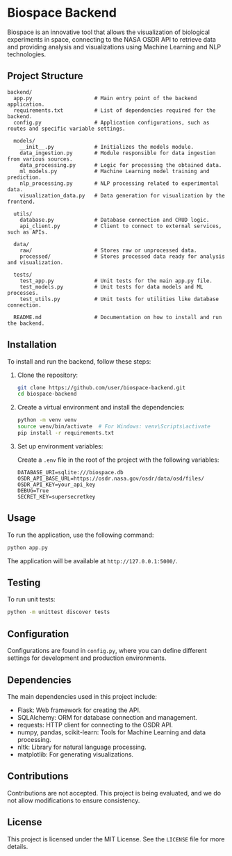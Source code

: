 # Biospace Backend

Biospace is an innovative tool that allows the visualization of biological experiments in space, connecting to the NASA OSDR API to retrieve data and providing analysis and visualizations using Machine Learning and NLP technologies.

## Project Structure

```
backend/
  app.py                    # Main entry point of the backend application.
  requirements.txt          # List of dependencies required for the backend.
  config.py                 # Application configurations, such as routes and specific variable settings.

  models/
    __init__.py             # Initializes the models module.
    data_ingestion.py       # Module responsible for data ingestion from various sources.
    data_processing.py      # Logic for processing the obtained data.
    ml_models.py            # Machine Learning model training and prediction.
    nlp_processing.py       # NLP processing related to experimental data.
    visualization_data.py   # Data generation for visualization by the frontend.

  utils/
    database.py             # Database connection and CRUD logic.
    api_client.py           # Client to connect to external services, such as APIs.

  data/
    raw/                    # Stores raw or unprocessed data.
    processed/              # Stores processed data ready for analysis and visualization.

  tests/
    test_app.py             # Unit tests for the main app.py file.
    test_models.py          # Unit tests for data models and ML processes.
    test_utils.py           # Unit tests for utilities like database connection.

  README.md                 # Documentation on how to install and run the backend.
```

## Installation

To install and run the backend, follow these steps:

1. Clone the repository:

   ```bash
   git clone https://github.com/user/biospace-backend.git
   cd biospace-backend
   ```

2. Create a virtual environment and install the dependencies:

   ```bash
   python -m venv venv
   source venv/bin/activate  # For Windows: venv\Scripts\activate
   pip install -r requirements.txt
   ```

3. Set up environment variables:

   Create a `.env` file in the root of the project with the following variables:

   ```env
   DATABASE_URI=sqlite:///biospace.db
   OSDR_API_BASE_URL=https://osdr.nasa.gov/osdr/data/osd/files/
   OSDR_API_KEY=your_api_key
   DEBUG=True
   SECRET_KEY=supersecretkey
   ```

## Usage

To run the application, use the following command:

```bash
python app.py
```

The application will be available at `http://127.0.0.1:5000/`.

## Testing

To run unit tests:

```bash
python -m unittest discover tests
```

## Configuration

Configurations are found in `config.py`, where you can define different settings for development and production environments.

## Dependencies

The main dependencies used in this project include:

- Flask: Web framework for creating the API.
- SQLAlchemy: ORM for database connection and management.
- requests: HTTP client for connecting to the OSDR API.
- numpy, pandas, scikit-learn: Tools for Machine Learning and data processing.
- nltk: Library for natural language processing.
- matplotlib: For generating visualizations.

## Contributions

Contributions are not accepted. This project is being evaluated, and we do not allow modifications to ensure consistency.

## License

This project is licensed under the MIT License. See the `LICENSE` file for more details.